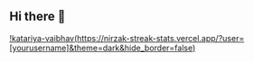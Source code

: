 ## Hi there 👋
[!katariya-vaibhav(https://nirzak-streak-stats.vercel.app/?user=[yourusername]&theme=dark&hide_border=false)<br/>](https://nirzak-streak-stats.vercel.app/?user=katariya-vaibhav&theme=dark&hide_border=false)
<!--
**katariya-vaibhav/katariya-vaibhav** is a ✨ _special_ ✨ repository because its `README.md` (this file) appears on your GitHub profile.

Here are some ideas to get you started:

- 🔭 I’m currently working on ...
- 🌱 I’m currently learning ...
- 👯 I’m looking to collaborate on ...
- 🤔 I’m looking for help with ...
- 💬 Ask me about ...
- 📫 How to reach me: ...
- 😄 Pronouns: ...
- ⚡ Fun fact: ...
-->
